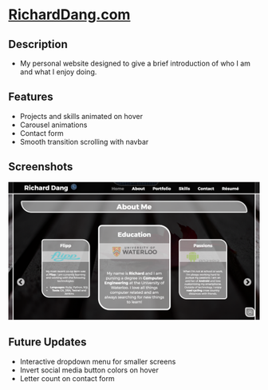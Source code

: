 # [RichardDang.com](http://richarddang.com)

## Description
* My personal website designed to give a brief introduction of who I am and what I enjoy doing.

## Features
* Projects and skills animated on hover
* Carousel animations
* Contact form
* Smooth transition scrolling with navbar

## Screenshots

![richarddang.com](https://github.com/Richard-Dang/richard-dang.github.io/blob/master/images/misc/homepage.png?raw=true)

## Future Updates
* Interactive dropdown menu for smaller screens
* Invert social media button colors on hover
* Letter count on contact form

